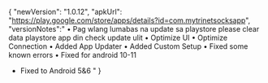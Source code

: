 {
"newVersion": "1.0.12",
"apkUrl": "https://play.google.com/store/apps/details?id=com.mytrinetsocksapp",
"versionNotes":"
• Pag wlang lumabas na update sa playstore please clear data playstore app din check update ulit
• Optimize UI
• Optimize Connection
• Added App Updater
• Added Custom Setup
• Fixed some known errors
• Fixed for android 10-11
- Fixed to Android 5&6
"
}
